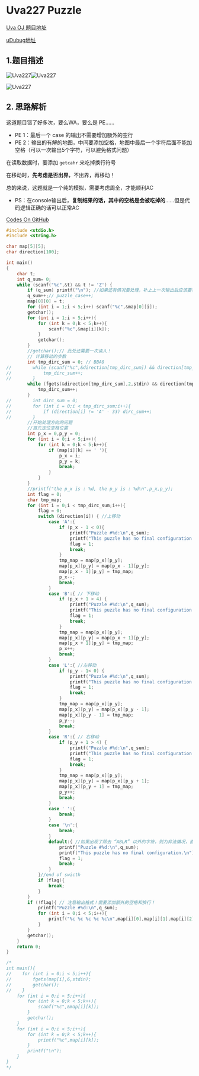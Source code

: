 # Uva227 Puzzle

[Uva OJ 题目地址](https://uva.onlinejudge.org/index.php?option=com_onlinejudge&Itemid=8&category=830&page=show_problem&problem=163)

[uDubug地址](https://www.udebug.com/UVa/227)

## 1.题目描述

![Uva227](https://github.com/dingjianhub/algorithm_notes/raw/master/pics/Uva227_1.png)![Uva227](https://github.com/dingjianhub/algorithm_notes/raw/master/pics/Uva227_2.png)

![Uva227](https://github.com/dingjianhub/algorithm_notes/raw/master/pics/Uva227_3.png)



## 2. 思路解析

这道题目错了好多次，要么WA，要么是 PE……

+ PE 1：最后一个 case 的输出不需要增加额外的空行
+ PE 2：输出的有解的地图，中间要添加空格，地图中最后一个字符后面不能加空格（可以一次输出5个字符，可以避免格式问题）

在读取数据时，要添加 `getcahr` 来吃掉换行符号

在移动时，**先考虑是否出界**，不出界，再移动！

总的来说，这题就是一个纯的模拟，需要考虑周全，才能顺利AC

+ PS：在console输出后，**复制结果的话，其中的空格是会被吃掉的**……但是代码逻辑正确的话可以正常AC 

[Codes On GitHub](https://github.com/dingjianhub/Learn_C_Again/blob/master/AOAPC%20II%20Beginning%20Algorithm%20Contests%20(Second%20Edition)%20(Rujia%20Liu)/Uva_OJ_Source_Code/Uva227.c)

```c
#include <stdio.h>
#include <string.h>

char map[5][5];
char direction[100];

int main()
{
    char t;
    int q_sum= 0;
    while (scanf("%c",&t) && t != 'Z') {
        if (q_sum) printf("\n"); //如果还有情况要处理，补上上一次输出后应该要有的一个空行（极易发生PE）
        q_sum++;// puzzle_case++;
        map[0][0] = t;
        for (int i = 1;i < 5;i++) scanf("%c",&map[0][i]);
        getchar();
        for (int i = 1;i < 5;i++){
            for (int k = 0;k < 5;k++){
                scanf("%c",&map[i][k]);
            }
            getchar();
        }
        //getchar();// 此处还需要一次读入！
        // 计算移动的步数
        int tmp_dirc_sum = 0; // BBA0
//        while (scanf("%c",&direction[tmp_dirc_sum]) && direction[tmp_dirc_sum] != '0') {
//            tmp_dirc_sum++;
//        }
        while (fgets(&direction[tmp_dirc_sum],2,stdin) && direction[tmp_dirc_sum] != '0') {
            tmp_dirc_sum++;
        }
//        int dirc_sum = 0;
//        for (int i = 0;i < tmp_dirc_sum;i++){
//            if (direction[i] != 'A' - 33) dirc_sum++;
//        }
        //开始处理方向的问题
        //首先定位空格位置
        int p_x = 0,p_y = 0;
        for (int i = 0;i < 5;i++){
            for (int k = 0;k < 5;k++){
                if (map[i][k] == ' '){
                    p_x = i;
                    p_y = k;
                    break;
                }
            }
        }
        //printf("the p_x is : %d, the p_y is : %d\n",p_x,p_y);
        int flag = 0;
        char tmp_map;
        for (int i = 0;i < tmp_dirc_sum;i++){
            flag = 0;
            switch (direction[i]) { //上移动
                case 'A':{
                    if (p_x - 1 < 0){
                        printf("Puzzle #%d:\n",q_sum);
                        printf("This puzzle has no final configuration.\n");
                        flag = 1;
                        break;
                    }
                    tmp_map = map[p_x][p_y];
                    map[p_x][p_y] = map[p_x - 1][p_y];
                    map[p_x - 1][p_y] = tmp_map;
                    p_x--;
                    break;
                }
                case 'B':{ // 下移动
                    if (p_x + 1 > 4) {
                        printf("Puzzle #%d:\n",q_sum);
                        printf("This puzzle has no final configuration.\n");
                        flag = 1;
                        break;
                    }
                    tmp_map = map[p_x][p_y];
                    map[p_x][p_y] = map[p_x + 1][p_y];
                    map[p_x + 1][p_y] = tmp_map;
                    p_x++;
                    break;
                }
                case 'L':{ //左移动
                    if (p_y - 1< 0) {
                        printf("Puzzle #%d:\n",q_sum);
                        printf("This puzzle has no final configuration.\n");
                        flag = 1;
                        break;
                    }
                    tmp_map = map[p_x][p_y];
                    map[p_x][p_y] = map[p_x][p_y - 1];
                    map[p_x][p_y - 1] = tmp_map;
                    p_y--;
                    break;
                }
                case 'R':{ // 右移动
                    if (p_y + 1 > 4) {
                        printf("Puzzle #%d:\n",q_sum);
                        printf("This puzzle has no final configuration.\n");
                        flag = 1;
                        break;
                    }
                    tmp_map = map[p_x][p_y];
                    map[p_x][p_y] = map[p_x][p_y + 1];
                    map[p_x][p_y + 1] = tmp_map;
                    p_y++;
                    break;
                }
                case ' ':{
                    break;
                }
                case '\n':{
                    break;
                }
                default:{ //如果出现了除去 “ABLR” 以外的字符，则为非法情况，直接输出无解
                    printf("Puzzle #%d:\n",q_sum);
                    printf("This puzzle has no final configuration.\n");
                    flag = 1;
                    break;
                }
            }//end of swicth
            if (flag){
                break;
            }
        }
        if (!flag){ // 注意输出格式！需要添加额外的空格和换行！
            printf("Puzzle #%d:\n",q_sum);
            for (int i = 0;i < 5;i++){
                printf("%c %c %c %c %c\n",map[i][0],map[i][1],map[i][2],map[i][3],map[i][4]);
            }
        }
        getchar();
    }
    return 0;
}

/*
int main(){
//    for (int i = 0;i < 5;i++){
//        fgets(map[i],6,stdin);
//        getchar();
//    }
    for (int i = 0;i < 5;i++){
        for (int k = 0;k < 5;k++){
            scanf("%c",&map[i][k]);
        }
        getchar();
    }
    for (int i = 0;i < 5;i++){
        for (int k = 0;k < 5;k++){
            printf("%c",map[i][k]);
        }
        printf("\n");
    }
}
*/

```


